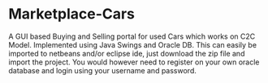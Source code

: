 # Marketplace-Cars
A GUI based Buying and Selling portal for used Cars which works on C2C Model. Implemented using Java Swings and Oracle DB. This can easily be imported to netbeans and/or eclipse ide, just download the zip file and import the project. You would however need to register on your own oracle database and login using your username and password.
